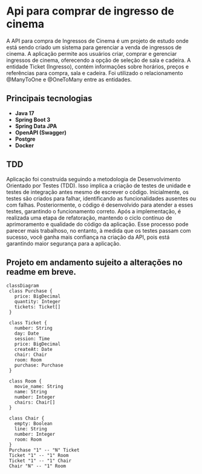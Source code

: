 ﻿# Api para comprar de ingresso de cinema

A API para compra de Ingressos de Cinema é um projeto de estudo onde está sendo criado um sistema para gerenciar a venda de ingressos de cinema. A aplicação permite aos usuários criar, comprar e gerenciar ingressos de cinema, oferecendo a opção de seleção de sala e cadeira. A entidade Ticket (Ingresso), contém informações sobre horários, preços e referências para compra, sala e cadeira. Foi utilizado o relacionamento @ManyToOne e @OneToMany entre as entidades.

## Principais tecnologias
- **Java 17**
- **Spring Boot 3**
- **Spring Data JPA**
- **OpenAPI (Swagger)**
- **Postgre**
-  **Docker**

  
## TDD
Aplicação foi construída seguindo a metodologia de Desenvolvimento Orientado por Testes (TDD). Isso implica a criação de testes de unidade e testes de integração antes mesmo de escrever o código. Inicialmente, os testes são criados para falhar, identificando as funcionalidades ausentes ou com falhas. Posteriormente, o código é desenvolvido para atender a esses testes, garantindo o funcionamento correto. Após a implementação, é realizada uma etapa de refatoração, mantendo o ciclo contínuo de aprimoramento e qualidade do código da aplicação. Esse processo pode parecer mais trabalhoso, no entanto, à medida que os testes passam com sucesso, você ganha mais confiança na criação da API, pois está garantindo maior segurança para a aplicação.

## Projeto em andamento sujeito a alterações no readme em breve.

 ```mermaid
classDiagram
  class Purchase {
    price: BigDecimal
    quantity: Integer
    tickets: Ticket[]
  }

  class Ticket {
    number: String
    day: Date
    session: Time
    price: BigDecimal
    createAt: Date
    chair: Chair
    room: Room
    purchase: Purchase
  }

  class Room {
    movie_name: String
    name: String
    number: Integer
    chairs: Chair[]
  }

  class Chair {
    empty: Boolean
    line: String
    number: Integer
    room: Room
  }
  Purchase "1" -- "N" Ticket
  Ticket "1" -- "1" Room
  Ticket "1" -- "1" Chair
  Chair "N" -- "1" Room

```
